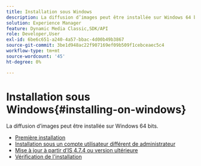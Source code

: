 ```yaml
---
title: Installation sous Windows
description: La diffusion d’images peut être installée sur Windows 64 bits.
solution: Experience Manager
feature: Dynamic Media Classic,SDK/API
role: Developer,User
exl-id: 6be6c651-a240-4a57-bbac-4d00b49b3867
source-git-commit: 3be1d948ac22f907169ef09b509f1cebceaec5c4
workflow-type: tm+mt
source-wordcount: '45'
ht-degree: 0%

---
```


# Installation sous Windows{#installing-on-windows}

La diffusion d’images peut être installée sur Windows 64 bits.

* [Première installation](t-first-time-installation-win.md)
* [Installation sous un compte utilisateur différent de   administrateur](t-diff-account-win.md)
* [Mise à jour à partir d’IS 4.7.4 ou version ultérieure](t-update-win.md)
* [Vérification de l&#39;installation](t-verify-win.md)

